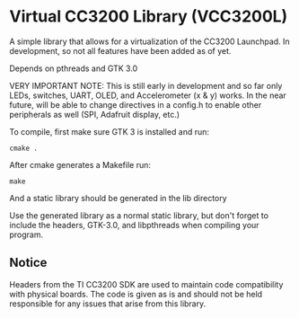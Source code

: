 # Virtual CC3200 Library (VCC3200L)
A simple library that allows for a virtualization of the CC3200 Launchpad.
In development, so not all features have been added as of yet.

Depends on pthreads and GTK 3.0

VERY IMPORTANT NOTE: This is still early in development and so far only LEDs, switches, UART, OLED, and Accelerometer (x & y) works.  In the near future, will be able to change directives in a config.h to enable other peripherals as well (SPI, Adafruit display, etc.)

To compile, first make sure GTK 3 is installed and run: 
```
cmake .
```
After cmake generates a Makefile run:
```
make
```
And a static library should be generated in the lib directory

Use the generated library as a normal static library, but don't forget to include the headers, GTK-3.0, and libpthreads when compiling your program.

## Notice
Headers from the TI CC3200 SDK are used to maintain code compatibility with physical boards.  The code is given as is and should not be held responsible for any issues that arise from this library.
